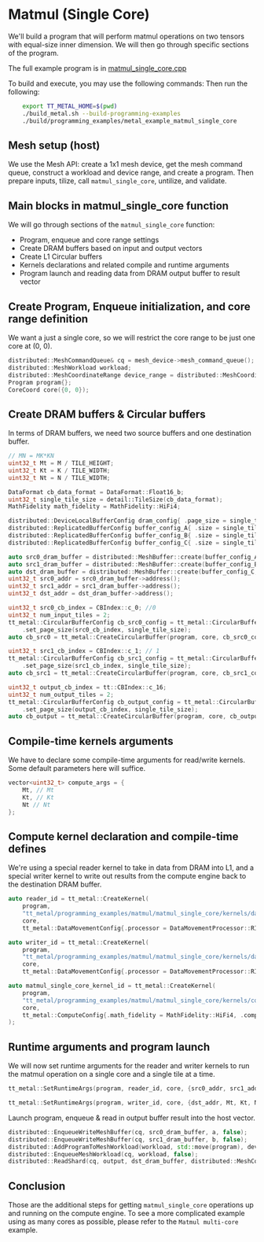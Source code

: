 # Matmul (Single Core)

We'll build a program that will perform matmul operations on two tensors with equal-size inner dimension. We will then go through specific sections of the program.

The full example program is in
[matmul_single_core.cpp](../../../tt_metal/programming_examples/matmul_single_core/matmul_single_core.cpp)

To build and execute, you may use the following commands:
Then run the following:
```bash
    export TT_METAL_HOME=$(pwd)
    ./build_metal.sh --build-programming-examples
    ./build/programming_examples/metal_example_matmul_single_core
```

## Mesh setup (host)

We use the Mesh API: create a 1x1 mesh device, get the mesh command queue, construct a workload and device range, and create a program. Then prepare inputs, tilize, call `matmul_single_core`, untilize, and validate.

## Main blocks in matmul_single_core function

We will go through sections of the `matmul_single_core` function:

-   Program, enqueue and core range settings
-   Create DRAM buffers based on input and output vectors
-   Create L1 Circular buffers
-   Kernels declarations and related compile and runtime arguments
-   Program launch and reading data from DRAM output buffer to result vector

## Create Program, Enqueue initialization, and core range definition

We want a just a single core, so we will restrict the core range to be just one core at (0, 0).

``` cpp
distributed::MeshCommandQueue& cq = mesh_device->mesh_command_queue();
distributed::MeshWorkload workload;
distributed::MeshCoordinateRange device_range = distributed::MeshCoordinateRange(mesh_device->shape());
Program program{};
CoreCoord core({0, 0});
```

## Create DRAM buffers & Circular buffers

In terms of DRAM buffers, we need two source buffers and one destination buffer.

``` cpp
// MN = MK*KN
uint32_t Mt = M / TILE_HEIGHT;
uint32_t Kt = K / TILE_WIDTH;
uint32_t Nt = N / TILE_WIDTH;

DataFormat cb_data_format = DataFormat::Float16_b;
uint32_t single_tile_size = detail::TileSize(cb_data_format);
MathFidelity math_fidelity = MathFidelity::HiFi4;

distributed::DeviceLocalBufferConfig dram_config{ .page_size = single_tile_size, .buffer_type = BufferType::DRAM };
distributed::ReplicatedBufferConfig buffer_config_A{ .size = single_tile_size * Mt * Kt };
distributed::ReplicatedBufferConfig buffer_config_B{ .size = single_tile_size * Nt * Kt };
distributed::ReplicatedBufferConfig buffer_config_C{ .size = single_tile_size * Mt * Nt };

auto src0_dram_buffer = distributed::MeshBuffer::create(buffer_config_A, dram_config, mesh_device.get());
auto src1_dram_buffer = distributed::MeshBuffer::create(buffer_config_B, dram_config, mesh_device.get());
auto dst_dram_buffer = distributed::MeshBuffer::create(buffer_config_C, dram_config, mesh_device.get());
uint32_t src0_addr = src0_dram_buffer->address();
uint32_t src1_addr = src1_dram_buffer->address();
uint32_t dst_addr = dst_dram_buffer->address();

uint32_t src0_cb_index = CBIndex::c_0; //0
uint32_t num_input_tiles = 2;
tt_metal::CircularBufferConfig cb_src0_config = tt_metal::CircularBufferConfig(num_input_tiles * single_tile_size, {{src0_cb_index, cb_data_format}})
    .set_page_size(src0_cb_index, single_tile_size);
auto cb_src0 = tt_metal::CreateCircularBuffer(program, core, cb_src0_config);

uint32_t src1_cb_index = CBIndex::c_1; // 1
tt_metal::CircularBufferConfig cb_src1_config = tt_metal::CircularBufferConfig(num_input_tiles * single_tile_size, {{src1_cb_index, cb_data_format}})
    .set_page_size(src1_cb_index, single_tile_size);
auto cb_src1 = tt_metal::CreateCircularBuffer(program, core, cb_src1_config);

uint32_t output_cb_index = tt::CBIndex::c_16;
uint32_t num_output_tiles = 2;
tt_metal::CircularBufferConfig cb_output_config = tt_metal::CircularBufferConfig(num_output_tiles * single_tile_size, {{output_cb_index, cb_data_format}})
    .set_page_size(output_cb_index, single_tile_size);
auto cb_output = tt_metal::CreateCircularBuffer(program, core, cb_output_config);
```

## Compile-time kernels arguments

We have to declare some compile-time arguments for read/write kernels.
Some default parameters here will suffice.

``` cpp
vector<uint32_t> compute_args = {
    Mt, // Mt
    Kt, // Kt
    Nt // Nt
};
```

## Compute kernel declaration and compile-time defines

We're using a special reader kernel to take in data from DRAM into L1, and a special writer kernel to write out results from the compute engine back to the destination DRAM buffer.

``` cpp
auto reader_id = tt_metal::CreateKernel(
    program,
    "tt_metal/programming_examples/matmul/matmul_single_core/kernels/dataflow/reader_single_core_mm.cpp",
    core,
    tt_metal::DataMovementConfig{.processor = DataMovementProcessor::RISCV_1, .noc = NOC::RISCV_1_default, .compile_args = reader_compile_time_args});

auto writer_id = tt_metal::CreateKernel(
    program,
    "tt_metal/programming_examples/matmul/matmul_single_core/kernels/dataflow/writer_single_core_mm.cpp",
    core,
    tt_metal::DataMovementConfig{.processor = DataMovementProcessor::RISCV_0, .noc = NOC::RISCV_0_default, .compile_args = writer_compile_time_args});

auto matmul_single_core_kernel_id = tt_metal::CreateKernel(
    program,
    "tt_metal/programming_examples/matmul/matmul_single_core/kernels/compute/mm.cpp",
    core,
    tt_metal::ComputeConfig{.math_fidelity = MathFidelity::HiFi4, .compile_args = compute_args}
);
```

## Runtime arguments and program launch

We will now set runtime arguments for the reader and writer kernels to run the matmul operation on a single core and a single tile at a time.

``` cpp
tt_metal::SetRuntimeArgs(program, reader_id, core, {src0_addr, src1_addr, Mt, Kt, Nt});

tt_metal::SetRuntimeArgs(program, writer_id, core, {dst_addr, Mt, Kt, Nt});
```

Launch program, enqueue & read in output buffer result into the host vector.

``` cpp
distributed::EnqueueWriteMeshBuffer(cq, src0_dram_buffer, a, false);
distributed::EnqueueWriteMeshBuffer(cq, src1_dram_buffer, b, false);
distributed::AddProgramToMeshWorkload(workload, std::move(program), device_range);
distributed::EnqueueMeshWorkload(cq, workload, false);
distributed::ReadShard(cq, output, dst_dram_buffer, distributed::MeshCoordinate(0, 0), true);
```

## Conclusion

Those are the additional steps for getting `matmul_single_core` operations up and running on the compute engine. To see a more complicated example using as many cores as possible, please refer to the
`Matmul multi-core` example.
